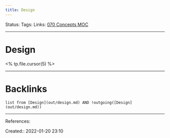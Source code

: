 ```yaml
---
title: Design
---
```

Status: 
Tags: 
Links: [070 Concepts MOC](out/070-concepts-moc.md)
___
# Design
<% tp.file.cursor(5) %>
___
# Backlinks
```dataview
list from [Design](out/design.md) AND !outgoing([Design](out/design.md))
```
___
References:

Created:: 2022-01-20 23:10
